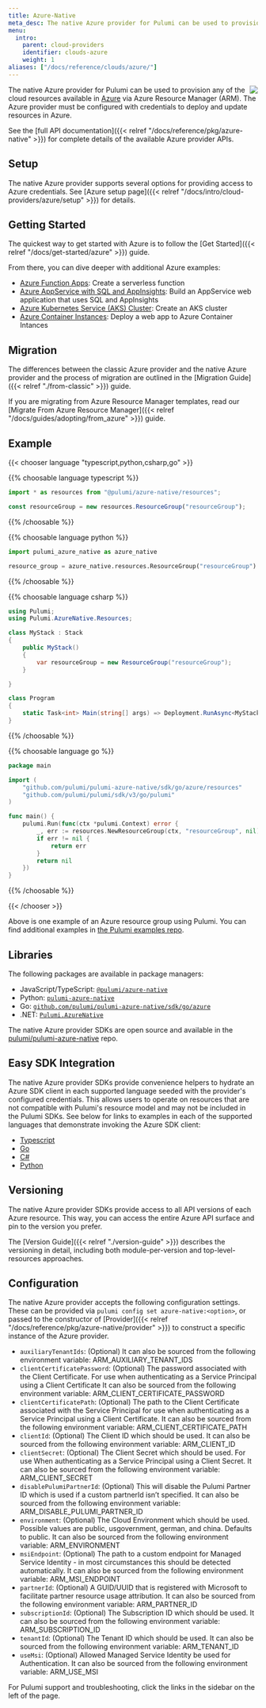 ```yaml
---
title: Azure-Native
meta_desc: The native Azure provider for Pulumi can be used to provision any of the cloud resources available in Azure via Azure Resource Manager (ARM).
menu:
  intro:
    parent: cloud-providers
    identifier: clouds-azure
    weight: 1
aliases: ["/docs/reference/clouds/azure/"]
---
```


<img src="/logos/tech/azure.svg" align="right" class="h-16 px-8 pb-4">

The native Azure provider for Pulumi can be used to provision any of the cloud resources available in [Azure](https://azure.microsoft.com/en-us/) via Azure Resource Manager (ARM). The Azure provider must be configured with credentials to deploy and update resources in Azure.

See the [full API documentation]({{< relref "/docs/reference/pkg/azure-native" >}}) for complete details of the available Azure provider APIs.

## Setup

The native Azure provider supports several options for providing access to Azure credentials.  See [Azure setup page]({{< relref "/docs/intro/cloud-providers/azure/setup" >}}) for details.

## Getting Started

The quickest way to get started with Azure is to follow the [Get Started]({{< relref "/docs/get-started/azure" >}}) guide.

From there, you can dive deeper with additional Azure examples:

* [Azure Function Apps](https://github.com/pulumi/examples/tree/master/azure-ts-functions): Create a serverless function
* [Azure AppService with SQL and AppInsights](https://github.com/pulumi/examples/tree/master/azure-ts-appservice): Build an AppService web application that uses SQL and AppInsights
* [Azure Kubernetes Service (AKS) Cluster](https://github.com/pulumi/examples/tree/master/azure-ts-aks): Create an AKS cluster
* [Azure Container Instances](https://github.com/pulumi/examples/tree/master/azure-ts-aci): Deploy a web app to Azure Container Intances

## Migration

The differences between the classic Azure provider and the native Azure provider and the process of migration are outlined in the [Migration Guide]({{< relref "./from-classic" >}}) guide.

If you are migrating from Azure Resource Manager templates, read our [Migrate From Azure Resource Manager]({{< relref "/docs/guides/adopting/from_azure" >}}) guide.

## Example

{{< chooser language "typescript,python,csharp,go" >}}

{{% choosable language typescript %}}

```typescript
import * as resources from "@pulumi/azure-native/resources";

const resourceGroup = new resources.ResourceGroup("resourceGroup");
```

{{% /choosable %}}

{{% choosable language python %}}

```python
import pulumi_azure_native as azure_native

resource_group = azure_native.resources.ResourceGroup("resourceGroup")
```

{{% /choosable %}}

{{% choosable language csharp %}}

```csharp
using Pulumi;
using Pulumi.AzureNative.Resources;

class MyStack : Stack
{
    public MyStack()
    {
        var resourceGroup = new ResourceGroup("resourceGroup");
    }

}

class Program
{
    static Task<int> Main(string[] args) => Deployment.RunAsync<MyStack>();
}
```

{{% /choosable %}}

{{% choosable language go %}}

```go
package main

import (
    "github.com/pulumi/pulumi-azure-native/sdk/go/azure/resources"
    "github.com/pulumi/pulumi/sdk/v3/go/pulumi"
)

func main() {
    pulumi.Run(func(ctx *pulumi.Context) error {
        _, err := resources.NewResourceGroup(ctx, "resourceGroup", nil)
        if err != nil {
            return err
        }
        return nil
    })
}
```

{{% /choosable %}}

{{< /chooser >}}

Above is one example of an Azure resource group using Pulumi. You can find additional examples in [the Pulumi examples repo](https://github.com/pulumi/examples).

## Libraries

The following packages are available in package managers:

* JavaScript/TypeScript: [`@pulumi/azure-native`](https://www.npmjs.com/package/@pulumi/azure-native)
* Python: [`pulumi-azure-native`](https://pypi.org/project/pulumi-azure-native/)
* Go: [`github.com/pulumi/pulumi-azure-native/sdk/go/azure`](https://github.com/pulumi/pulumi-azure-native)
* .NET: [`Pulumi.AzureNative`](https://www.nuget.org/packages/Pulumi.AzureNative)

The native Azure provider SDKs are open source and available in the [pulumi/pulumi-azure-native](https://github.com/pulumi/pulumi-azure-native) repo.

## Easy SDK Integration

The native Azure provider SDKs provide convenience helpers to hydrate an Azure SDK client in each supported language seeded with the provider's configured credentials. This allows users to operate on resources that are not compatible with Pulumi's resource model and may not be included in the Pulumi SDKs. See below for links to examples in each of the supported languages that demonstrate invoking the Azure SDK client:

* [Typescript](https://github.com/pulumi/examples/tree/master/azure-ts-call-azure-sdk)
* [Go](https://github.com/pulumi/examples/tree/master/azure-go-call-azure-sdk)
* [C#](https://github.com/pulumi/examples/tree/master/azure-cs-call-azure-api)
* [Python](https://github.com/pulumi/examples/tree/master/azure-py-call-azure-sdk)

## Versioning

The native Azure provider SDKs provide access to all API versions of each Azure resource. This way, you can access the entire Azure API surface and pin to the version you prefer.

The [Version Guide]({{< relref "./version-guide" >}}) describes the versioning in detail, including both module-per-version and top-level-resources approaches.

## Configuration

The native Azure provider accepts the following configuration settings. These can be provided via `pulumi config set azure-native:<option>`, or passed to the constructor of [Provider]({{< relref "/docs/reference/pkg/azure-native/provider" >}}) to construct a specific instance of the Azure provider.

* `auxiliaryTenantIds`: (Optional) It can also be sourced from the following environment variable: ARM_AUXILIARY_TENANT_IDS
* `clientCertificatePassword`: (Optional) The password associated with the Client Certificate. For use when authenticating as a Service Principal using a Client Certificate It can also be sourced from the following environment variable: ARM_CLIENT_CERTIFICATE_PASSWORD
* `clientCertificatePath`: (Optional) The path to the Client Certificate associated with the Service Principal for use when authenticating as a Service Principal using a Client Certificate. It can also be sourced from the following environment variable: ARM_CLIENT_CERTIFICATE_PATH
* `clientId`: (Optional) The Client ID which should be used. It can also be sourced from the following environment variable: ARM_CLIENT_ID
* `clientSecret`: (Optional) The Client Secret which should be used. For use When authenticating as a Service Principal using a Client Secret. It can also be sourced from the following environment variable: ARM_CLIENT_SECRET
* `disablePulumiPartnerId`: (Optional) This will disable the Pulumi Partner ID which is used if a custom partnerId isn’t specified. It can also be sourced from the following environment variable: ARM_DISABLE_PULUMI_PARTNER_ID
* `environment`: (Optional) The Cloud Environment which should be used. Possible values are public, usgovernment, german, and china. Defaults to public. It can also be sourced from the following environment variable: ARM_ENVIRONMENT
* `msiEndpoint`: (Optional) The path to a custom endpoint for Managed Service Identity - in most circumstances this should be detected automatically. It can also be sourced from the following environment variable: ARM_MSI_ENDPOINT
* `partnerId`: (Optional) A GUID/UUID that is registered with Microsoft to facilitate partner resource usage attribution. It can also be sourced from the following environment variable: ARM_PARTNER_ID
* `subscriptionId`: (Optional) The Subscription ID which should be used. It can also be sourced from the following environment variable: ARM_SUBSCRIPTION_ID
* `tenantId`: (Optional) The Tenant ID which should be used. It can also be sourced from the following environment variable: ARM_TENANT_ID
* `useMsi`: (Optional) Allowed Managed Service Identity be used for Authentication. It can also be sourced from the following environment variable: ARM_USE_MSI

For Pulumi support and troubleshooting, click the links in the sidebar on the left of the page.
